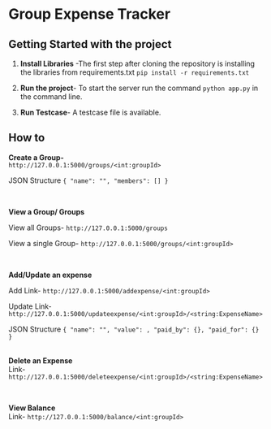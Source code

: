 # Group Expense Tracker

## Getting Started with the project

1. **Install Libraries** -The first step after cloning the repository is installing the libraries from requirements.txt `pip install -r requirements.txt`

2. **Run the project**- To start the server run the command `python app.py` in the command line.

3. **Run Testcase**- A testcase file is available. 

## How to

**Create a Group-** <br>
`
http://127.0.0.1:5000/groups/<int:groupId>
`

JSON Structure
`
{
"name": "",
"members": []
}
`

<br>

**View a Group/ Groups** 
<br>

View all Groups- 
`
http://127.0.0.1:5000/groups
`

View a single Group-
`
http://127.0.0.1:5000/groups/<int:groupId>
`

<br>

**Add/Update an expense**  <br>

Add Link-
`http://127.0.0.1:5000/addexpense/<int:groupId>
`

Update Link-
`
http://127.0.0.1:5000/updateexpense/<int:groupId>/<string:ExpenseName>
`

JSON Structure
`
  {
    "name": "",
    "value": ,
    "paid_by": {},
    "paid_for": {}
  }
`
<br>
<br>

**Delete an Expense** <br>
Link- 
`
http://127.0.0.1:5000/deleteexpense/<int:groupId>/<string:ExpenseName>
`

<br>

**View Balance** <br>
Link-
`
http://127.0.0.1:5000/balance/<int:groupId>
`
